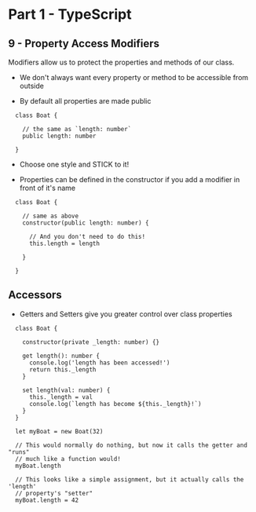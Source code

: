 # Part 1 - TypeScript
## 9 - Property Access Modifiers

Modifiers allow us to protect the properties and methods of our class.

* We don't always want every property or method to be accessible from outside

* By default all properties are made public
```
  class Boat {

    // the same as `length: number`
    public length: number
  
  }
```
* Choose one style and STICK to it!

* Properties can be defined in the constructor if you add a modifier in front of it's name
```
  class Boat {

    // same as above
    constructor(public length: number) {

      // And you don't need to do this!
      this.length = length

    }

  }
```

## Accessors
* Getters and Setters give you greater control over class properties
```
  class Boat {

    constructor(private _length: number) {}

    get length(): number {
      console.log('length has been accessed!')
      return this._length
    }

    set length(val: number) {
      this._length = val
      console.log(`length has become ${this._length}!`)
    }
  }

  let myBoat = new Boat(32)

  // This would normally do nothing, but now it calls the getter and "runs"
  // much like a function would!
  myBoat.length

  // This looks like a simple assignment, but it actually calls the 'length'
  // property's "setter"
  myBoat.length = 42
```
